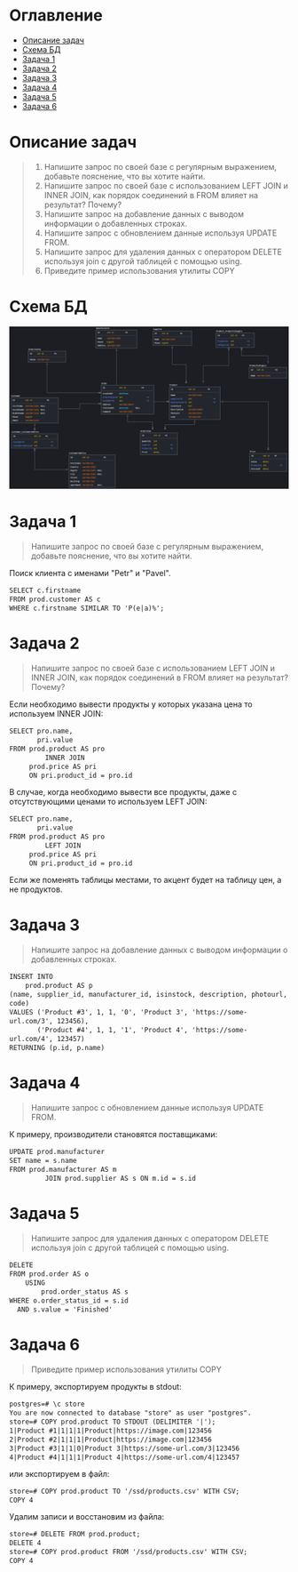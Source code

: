 # Оглавление

* [Описание задач](#tasks)
* [Схема БД](#scheme)
* [Задача 1](#t1)
* [Задача 2](#t2)
* [Задача 3](#t3)
* [Задача 4](#t4)
* [Задача 5](#t5)
* [Задача 6](#t6)

# <a name="tasks"></a>Описание задач

> 1. Напишите запрос по своей базе с регулярным выражением, добавьте пояснение, что вы хотите найти.
> 2. Напишите запрос по своей базе с использованием LEFT JOIN и INNER JOIN, как порядок соединений в FROM влияет на
     результат? Почему?
> 3. Напишите запрос на добавление данных с выводом информации о добавленных строках.
> 4. Напишите запрос с обновлением данные используя UPDATE FROM.
> 5. Напишите запрос для удаления данных с оператором DELETE используя join с другой таблицей с помощью using.
> 6. Приведите пример использования утилиты COPY

# <a name="scheme"></a>Схема БД

![](scheme.png)

# <a name="t1"></a>Задача 1

> Напишите запрос по своей базе с регулярным выражением, добавьте пояснение, что вы хотите найти.

Поиск клиента с именами "Petr" и "Pavel".

```postgresql
SELECT c.firstname
FROM prod.customer AS c
WHERE c.firstname SIMILAR TO 'P(e|a)%';
```

# <a name="t2"></a>Задача 2

> Напишите запрос по своей базе с использованием LEFT JOIN и INNER JOIN, как порядок соединений в FROM влияет на
> результат? Почему?

Если необходимо вывести продукты у которых указана цена то используем INNER JOIN:

```postgresql
SELECT pro.name,
       pri.value
FROM prod.product AS pro
         INNER JOIN
     prod.price AS pri
     ON pri.product_id = pro.id
```

В случае, когда необходимо вывести все продукты, даже с отсутствующими ценами то используем LEFT JOIN:

```postgresql
SELECT pro.name,
       pri.value
FROM prod.product AS pro
         LEFT JOIN
     prod.price AS pri
     ON pri.product_id = pro.id
```

Если же поменять таблицы местами, то акцент будет на таблицу цен, а не продуктов.

# <a name="t3"></a>Задача 3

> Напишите запрос на добавление данных с выводом информации о добавленных строках.

```postgresql
INSERT INTO
    prod.product AS p
(name, supplier_id, manufacturer_id, isinstock, description, photourl, code)
VALUES ('Product #3', 1, 1, '0', 'Product 3', 'https://some-url.com/3', 123456),
       ('Product #4', 1, 1, '1', 'Product 4', 'https://some-url.com/4', 123457)
RETURNING (p.id, p.name)
```

# <a name="t4"></a>Задача 4

> Напишите запрос с обновлением данные используя UPDATE FROM.

К примеру, производители становятся поставщиками:

```postgresql
UPDATE prod.manufacturer
SET name = s.name
FROM prod.manufacturer AS m
         JOIN prod.supplier AS s ON m.id = s.id
```

# <a name="t5"></a>Задача 5

> Напишите запрос для удаления данных с оператором DELETE используя join с другой таблицей с помощью using.

```postgresql
DELETE
FROM prod.order AS o
    USING
        prod.order_status AS s
WHERE o.order_status_id = s.id
  AND s.value = 'Finished'
```

# <a name="t6"></a>Задача 6

> Приведите пример использования утилиты COPY

К примеру, экспортируем продукты в stdout:

```shell
postgres=# \c store
You are now connected to database "store" as user "postgres".
store=# COPY prod.product TO STDOUT (DELIMITER '|');
1|Product #1|1|1|1|Product|https://image.com|123456
2|Product #2|1|1|1|Product|https://image.com|123456
3|Product #3|1|1|0|Product 3|https://some-url.com/3|123456
4|Product #4|1|1|1|Product 4|https://some-url.com/4|123457
```

или экспортируем в файл:

```shell
store=# COPY prod.product TO '/ssd/products.csv' WITH CSV;
COPY 4
```

Удалим записи и восстановим из файла:

```shell
store=# DELETE FROM prod.product;
DELETE 4
store=# COPY prod.product FROM '/ssd/products.csv' WITH CSV;
COPY 4
```
